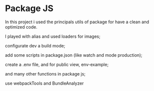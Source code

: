 # Package JS

In this project i used the principals utils of package for have a clean and optimized code.

I played with alias and used loaders for images; 

configurate dev a build mode; 

add some scripts in package.json (like watch and mode production);

create a .env  file, and for public view, env-example;

and many other functions in package js;

use webpackTools and BundleAnalyzer
